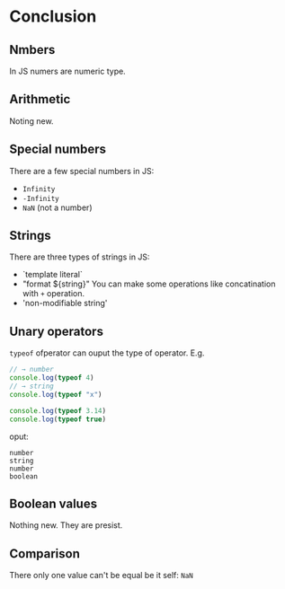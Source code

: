 # Conclusion

## Nmbers
In JS numers are numeric type.

## Arithmetic
Noting new.

## Special numbers
There are a few special numbers in JS:
- `Infinity`
- `-Infinity`
- `NaN` (not a number)

## Strings
There are three types of strings in JS:
- \`template literal\`
- "format ${string}" You can make some operations like concatination with `+` operation.
- 'non-modifiable string'

## Unary operators
`typeof` ofperator can ouput the type of operator. E.g.
```js
// → number
console.log(typeof 4)
// → string
console.log(typeof "x")

console.log(typeof 3.14)
console.log(typeof true)
```
oput:
```
number
string
number
boolean
```

## Boolean values
Nothing new. They are presist.

## Comparison
There only one value can't be equal be it self: `NaN`

